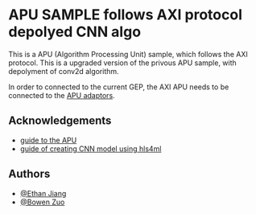 
# APU SAMPLE follows AXI protocol depolyed CNN algo 

This is a APU (Algorithm Processing Unit) sample, which follows the AXI protocol. This is a upgraded version of the privous APU sample, with depolyment of conv2d algorithm.    

In order to connected to the current GEP, the AXI APU needs to be connected to the 
[APU adaptors](https://docs.google.com/document/d/1sbIqujR-CAVMUYwRBwtQhkEeYgicR_teQE0yRj4MxGk/edit?usp=sharing). 




## Acknowledgements

 - [guide to the APU](https://docs.google.com/document/d/1sbIqujR-CAVMUYwRBwtQhkEeYgicR_teQE0yRj4MxGk/edit?usp=sharing)
 - [guide of creating CNN model using hls4ml](https://github.com/fastmachinelearning/hls4ml-tutorial/blob/master/part6_cnns.ipynb)


## Authors

- [@Ethan Jiang](zhixij@uw.edu)
- [@Bowen Zuo](zuob@uw.edu)

